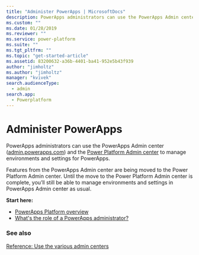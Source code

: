 ```yaml
---
title: "Administer PowerApps | MicrosoftDocs"
description: PowerApps administrators can use the PowerApps Admin center to manage environments and settings for PowerApps.
ms.custom: ""
ms.date: 01/28/2019
ms.reviewer: ""
ms.service: power-platform
ms.suite: ""
ms.tgt_pltfrm: ""
ms.topic: "get-started-article"
ms.assetid: 83200632-a36b-4401-ba41-952e5b43f939
author: "jimholtz"
ms.author: "jimholtz"
manager: "kvivek"
search.audienceType: 
  - admin
search.app: 
  - Powerplatform
---
```

# Administer PowerApps

PowerApps administrators can use the PowerApps Admin center ([admin.powerapps.com](https://admin.powerapps.com)) and the [Power Platform Admin center](https://admin.powerplatform.microsoft.com) to manage environments and settings for PowerApps.

Features from the PowerApps Admin center are being moved to the Power Platform Admin center. Until the move to the Power Platform Admin center is complete, you’ll still be able to manage environments and settings in PowerApps Admin center as usual.

**Start here:**

- [PowerApps Platform overview](wp-powerapps-platform-overview.md)
- [What's the role of a PowerApps administrator?](overview-role-powerapps-admin.md)

### See also
[Reference: Use the various admin centers](admin-centers.md)